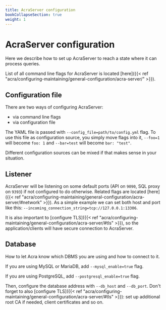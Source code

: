 ```yaml
---
title: AcraServer configuration
bookCollapseSection: true
weight: 1
---
```


# AcraServer configuration

Here we describe how to set up AcraServer to reach a state where it can process queries.

List of all command line flags for AcraServer is located
[here]({{< ref "acra/configuring-maintaining/general-configuration/acra-server/" >}}).

## Configuration file

There are two ways of configuring AcraServer:
* via command line flags
* via configuration file

The YAML file is passed with `--config_file=path/to/config.yml` flag.
To use this file as configuration source, you simply move flags into it,
`--foo=1` will become `foo: 1` and `--bar=test` will become `bar: "test"`.

Different configuration sources can be mixed if that makes sense in your situation.

## Listener

AcraServer will be listening on some default ports (API on `9090`, SQL proxy on `9393`) if not configured to do otherwise.
Related flags are located [here]({{< ref "acra/configuring-maintaining/general-configuration/acra-server/#network" >}}).
As a simple example we can set both host and port like this: `--incoming_connection_string=tcp://127.0.0.1:13306`.

It is also important to [configure TLS]({{< ref "acra/configuring-maintaining/general-configuration/acra-server/#tls" >}}),
so the application/clients will have secure connection to AcraServer.

## Database

How to let Acra know which DBMS you are using and how to connect to it.

If you are using MySQL or MariaDB, add `--mysql_enable=true` flag.

If you are using PostgreSQL, add `--postgresql_enable=true` flag.

Then, configure the database address with `--db_host` and `--db_port`.
Don't forget to also [configure TLS]({{< ref "acra/configuring-maintaining/general-configuration/acra-server/#tls" >}}):
set up additional root CA if needed, client certificates and so on.

